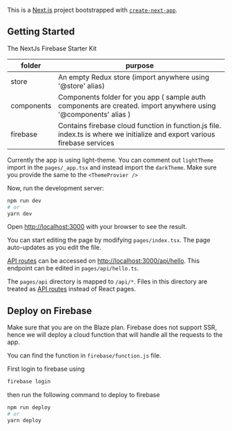 This is a [Next.js](https://nextjs.org/) project bootstrapped with [`create-next-app`](https://github.com/vercel/next.js/tree/canary/packages/create-next-app).

## Getting Started

The NextJs Firebase Starter Kit

| **folder** | **purpose**                                                                                                                |
| ---------- | -------------------------------------------------------------------------------------------------------------------------- |
| store      | An empty Redux store (import anywhere using '@store' alias)                                                                |
| components | Components folder for you app ( sample auth components are created. import anywhere using '@components' alias )            |
| firebase   | Contains firebase cloud function in function.js file. index.ts is where we initialize and export various firebase services |

Currently the app is using light-theme. You can comment out `lightTheme` import in the `pages/_app.tsx` and instead import the `darkTheme`. Make sure you provide the same to the `<ThemeProvier />`

Now, run the development server:

```bash
npm run dev
# or
yarn dev
```

Open [http://localhost:3000](http://localhost:3000) with your browser to see the result.

You can start editing the page by modifying `pages/index.tsx`. The page auto-updates as you edit the file.

[API routes](https://nextjs.org/docs/api-routes/introduction) can be accessed on [http://localhost:3000/api/hello](http://localhost:3000/api/hello). This endpoint can be edited in `pages/api/hello.ts`.

The `pages/api` directory is mapped to `/api/*`. Files in this directory are treated as [API routes](https://nextjs.org/docs/api-routes/introduction) instead of React pages.

## Deploy on Firebase

Make sure that you are on the Blaze plan. Firebase does not support SSR, hence we will deploy a cloud function that will handle all the requests to the app.

You can find the function in `firebase/function.js` file.

First login to firebase using

```bash
firebase login
```

then run the following command to deploy to firebase

```bash
npm run deploy
# or
yarn deploy
```
